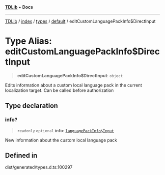 [**TDLib**](../../../../../../README.md) • **Docs**

***

[TDLib](../../../../../../modules.md) / [index](../../../../../README.md) / [types](../../../README.md) / [default](../README.md) / editCustomLanguagePackInfo$DirectInput

# Type Alias: editCustomLanguagePackInfo$DirectInput

> **editCustomLanguagePackInfo$DirectInput**: `object`

Edits information about a custom local language pack in the current localization target. Can be called before authorization

## Type declaration

### info?

> `readonly` `optional` **info**: [`languagePackInfo$Input`](languagePackInfo$Input.md)

New information about the custom local language pack

## Defined in

dist/generated/types.d.ts:100297

